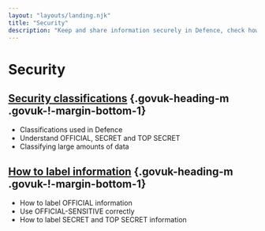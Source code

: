 ```yaml
---
layout: "layouts/landing.njk"
title: "Security"
description: "Keep and share information securely in Defence, check how to use security classifications and label information."
---
```


# Security

## [Security classifications](/security/security-classifications/) {.govuk-heading-m .govuk-!-margin-bottom-1}

- Classifications used in Defence
- Understand OFFICIAL, SECRET and TOP SECRET
- Classifying large amounts of data

## [How to label information](/security/how-to-label-information/) {.govuk-heading-m .govuk-!-margin-bottom-1}

- How to label OFFICIAL information
- Use OFFICIAL-SENSITIVE correctly
- How to label SECRET and TOP SECRET information
